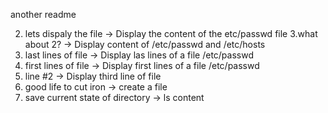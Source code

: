 another readme


2. lets dispaly the file -> Display the content of the etc/passwd file
3.what about 2? -> Display content of /etc/passwd and /etc/hosts
4. last lines of file -> Display las lines of a file /etc/passwd
5. first lines of file -> Display first lines of a file /etc/passwd
6. line #2 -> Display third line of file
7. good life to cut iron -> create a file
8. save current state of directory -> ls content 
